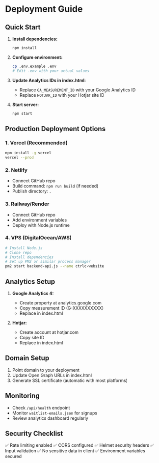 # Deployment Guide

## Quick Start

1. **Install dependencies:**
   ```bash
   npm install
   ```

2. **Configure environment:**
   ```bash
   cp .env.example .env
   # Edit .env with your actual values
   ```

3. **Update Analytics IDs in index.html:**
   - Replace `GA_MEASUREMENT_ID` with your Google Analytics ID
   - Replace `HOTJAR_ID` with your Hotjar site ID

4. **Start server:**
   ```bash
   npm start
   ```

## Production Deployment Options

### 1. Vercel (Recommended)
```bash
npm install -g vercel
vercel --prod
```

### 2. Netlify
- Connect GitHub repo
- Build command: `npm run build` (if needed)
- Publish directory: `.`

### 3. Railway/Render
- Connect GitHub repo
- Add environment variables
- Deploy with Node.js runtime

### 4. VPS (DigitalOcean/AWS)
```bash
# Install Node.js
# Clone repo
# Install dependencies
# Set up PM2 or similar process manager
pm2 start backend-api.js --name ctrlc-website
```

## Analytics Setup

1. **Google Analytics 4:**
   - Create property at analytics.google.com
   - Copy measurement ID (G-XXXXXXXXXX)
   - Replace in index.html

2. **Hotjar:**
   - Create account at hotjar.com
   - Copy site ID
   - Replace in index.html

## Domain Setup

1. Point domain to your deployment
2. Update Open Graph URLs in index.html
3. Generate SSL certificate (automatic with most platforms)

## Monitoring

- Check `/api/health` endpoint
- Monitor `waitlist-emails.json` for signups
- Review analytics dashboard regularly

## Security Checklist

✅ Rate limiting enabled
✅ CORS configured
✅ Helmet security headers
✅ Input validation
✅ No sensitive data in client
✅ Environment variables secured